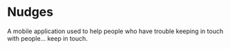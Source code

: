 # Nudges
A mobile application used to help people who have trouble keeping in touch with people... keep in touch.
